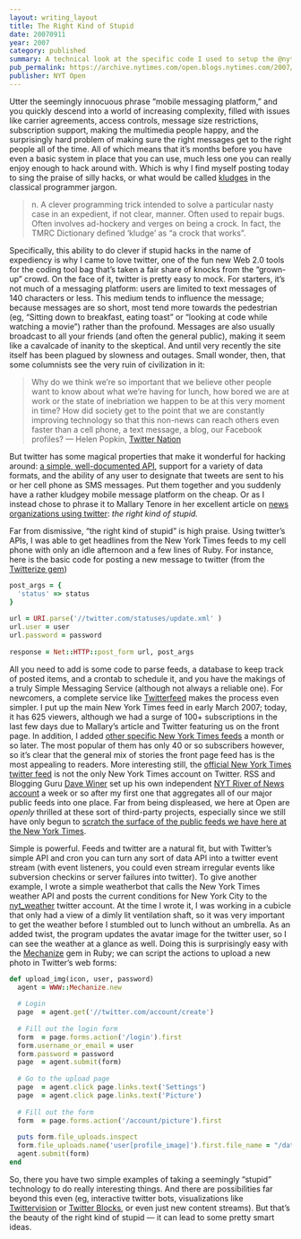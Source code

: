```yaml
---
layout: writing_layout
title: The Right Kind of Stupid
date: 20070911
year: 2007
category: published
summary: A technical look at the specific code I used to setup the @nytimes Twitter account. Little did I know it would lead to years of tinkering around. For more details, check out the [@nytimes twitter account]({% link _projects/nytimes-twitter %})
pub_permalink: https://archive.nytimes.com/open.blogs.nytimes.com/2007/09/11/the-right-kind-of-stupid/
publisher: NYT Open
---
```

Utter the seemingly innocuous phrase “mobile messaging platform,” and you quickly descend into a world of increasing complexity, filled with issues like carrier agreements, access controls, message size restrictions, subscription support, making the multimedia people happy, and the surprisingly hard problem of making sure the right messages get to the right people all of the time. All of which means that it’s months before you have even a basic system in place that you can use, much less one you can really enjoy enough to hack around with. Which is why I find myself posting today to sing the praise of silly hacks, or
what would be called [kludges](https://www.clueless.com/jargon3.0.0/kluge.html) in the classical programmer jargon.

> n. A clever programming trick intended to solve a particular nasty case in an expedient, if not clear, manner. Often used to repair bugs. Often involves ad-hockery and verges on being a crock. In fact, the TMRC Dictionary defined ‘kludge’ as “a crock that works”.

Specifically, this ability to do clever if stupid hacks in the name of expediency is why I came to love twitter, one of the fun new Web 2.0 tools for the coding tool bag that’s taken a fair share of knocks from the “grown-up” crowd. On the face of it, twitter is pretty easy to mock. For starters, it’s not much of a messaging platform: users are limited to text messages of 140 characters or less. This medium tends to influence the message; because messages are so short, most tend more towards the pedestrian (eg, “Sitting down to breakfast, eating toast” or “looking at code while watching a movie”) rather than the profound. Messages are also usually broadcast to all your friends (and often the general public), making it seem like a cavalcade of inanity to the skeptical.
And until very recently the site itself has been plagued by slowness and outages. Small wonder, then, that some columnists see the very ruin of civilization in it:

> Why do we think we’re so important that we believe other people want to know about what we’re having for lunch, how bored we are at work or the state of inebriation we happen to be at this very moment
in time? How did society get to the point that we are constantly improving technology so that this non-news can reach others even faster than a cell phone, a text message, a blog, our Facebook profiles? — Helen Popkin, [Twitter Nation](https://www.msnbc.msn.com/id/18445274/)

But twitter has some magical properties that make it wonderful for hacking around: [a simple, well-documented API](https://groups.google.com/group/twitter-development-talk/web/api-documentation), support for a variety of data formats, and the ability of any user to designate that tweets are sent to his or her cell phone as SMS messages. Put them together and you suddenly have a rather kludgey mobile message platform on the cheap. Or as I instead chose to phrase it to Mallary Tenore in her excellent article on [news organizations using twitter](https://www.poynter.org/column.asp?id=101&amp;aid=128918): _the right kind of stupid._

Far from dismissive, “the right kind of stupid” is high praise. Using twitter’s APIs, I was able to get headlines from the New York Times feeds to my cell phone with only an idle afternoon and a few lines of Ruby. For instance, here is the basic code for posting a new message to twitter (from the [Twitterize gem](https://nycrb.rubyforge.org/twitterize/))

```ruby
post_args = {
  'status' => status
}
 
url = URI.parse('//twitter.com/statuses/update.xml' )
url.user = user
url.password = password
 
response = Net::HTTP::post_form url, post_args
```

All you need to add is some code to parse feeds, a database to keep track of posted items, and a crontab to schedule it, and you have the makings of a truly Simple Messaging Service (although not always a reliable one). For newcomers, a complete service like [Twitterfeed](https://www.twitterfeed.com/) makes the process even simpler. I put up the main New York Times feed in early March 2007; today, it has 625 viewers, although we had a surge of 100+ subscriptions in the last few days due to Mallary’s article and Twitter featuring us on the front page. In addition, I added [other specific New York Times feeds](https://www.twitter.com/nytimes/friends) a month or so later. The most popular of them has only 40 or so subscribers however, so it’s clear that the general mix of stories the front page feed has is the most appealing to readers. More interesting still, the [official New York Times twitter feed](https://www.twitter.com/nytimes) is not the only New York Times account on Twitter. RSS and Blogging Guru [Dave Winer](https://www.scripting.com/) set up his own independent [NYT River of News account](https://www.xcancel.com/nyt) a week or so after my first one that aggregates all of our major public feeds into one place. Far from being displeased, we here at Open are _openly_ thrilled at these sort of third-party projects, especially since we still have only begun to [scratch the surface of the public feeds we have here at the New York Times](https://archive.nytimes.com/open.blogs.nytimes.com/2007/08/15/rss-you/).

Simple is powerful. Feeds and twitter are a natural fit, but with Twitter’s simple API and cron you can turn any sort of data API into a twitter event stream (with event listeners, you could even stream irregular events like subversion checkins or server failures into twitter). To give another example, I wrote a simple weatherbot that calls the New York Times weather API and posts the current conditions for New York City to the [nyt_weather](https://www.twitter.com/nyt_weather) twitter account. At the time I wrote it, I was working in a cubicle that only had a view of a dimly lit ventilation shaft, so it was very important to get the weather before I stumbled out to lunch without an umbrella. As an added twist, the program updates the avatar image for the twitter user, so I can see the weather at a glance as well. Doing this is surprisingly easy with the [Mechanize](https://mechanize.rubyforge.org/mechanize/) gem in Ruby; we can script the actions to upload a new photo in Twitter’s web forms:

```ruby
def upload_img(icon, user, password)
  agent = WWW::Mechanize.new
 
  # Login
  page  = agent.get('//twitter.com/account/create')
 
  # Fill out the login form
  form  = page.forms.action('/login').first
  form.username_or_email = user
  form.password = password
  page  = agent.submit(form)
 
  # Go to the upload page
  page  = agent.click page.links.text('Settings')
  page  = agent.click page.links.text('Picture')
 
  # Fill out the form
  form  = page.forms.action('/account/picture').first
 
  puts form.file_uploads.inspect
  form.file_uploads.name('user[profile_image]').first.file_name = "/data/weather_imgs/#{icon}.gif" 
  agent.submit(form)
end
```
So, there you have two simple examples of taking a seemingly “stupid” technology to do really interesting things. And there are possibilities far beyond this even (eg, interactive twitter bots, visualizations like [Twittervision](https://www.twittervision.com/) or [Twitter Blocks](https://explore.twitter.com/blocks/), or even just new content streams). But that’s the beauty of the right kind of stupid — it can lead to some pretty smart ideas.
